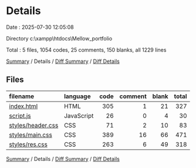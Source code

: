 # Details

Date : 2025-07-30 12:05:08

Directory c:\\xampp\\htdocs\\Mellow_portfolio

Total : 5 files,  1054 codes, 25 comments, 150 blanks, all 1229 lines

[Summary](results.md) / Details / [Diff Summary](diff.md) / [Diff Details](diff-details.md)

## Files
| filename | language | code | comment | blank | total |
| :--- | :--- | ---: | ---: | ---: | ---: |
| [index.html](/index.html) | HTML | 305 | 1 | 21 | 327 |
| [script.js](/script.js) | JavaScript | 26 | 0 | 4 | 30 |
| [styles/header.css](/styles/header.css) | CSS | 71 | 2 | 10 | 83 |
| [styles/main.css](/styles/main.css) | CSS | 389 | 16 | 66 | 471 |
| [styles/res.css](/styles/res.css) | CSS | 263 | 6 | 49 | 318 |

[Summary](results.md) / Details / [Diff Summary](diff.md) / [Diff Details](diff-details.md)